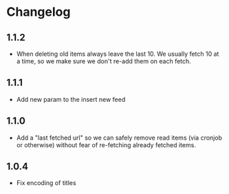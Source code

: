 # Changelog

## 1.1.2

- When deleting old items always leave the last 10. We usually fetch 10 at a time, so we make sure we don't re-add them on each fetch.

## 1.1.1

- Add new param to the insert new feed

## 1.1.0

- Add a "last fetched url" so we can safely remove read items (via cronjob or otherwise) without fear of re-fetching already fetched items.

## 1.0.4

- Fix encoding of titles
